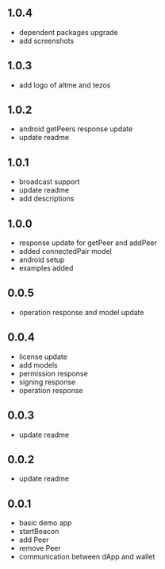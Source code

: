 ## 1.0.4
* dependent packages upgrade
* add screenshots

## 1.0.3
* add logo of altme and tezos

## 1.0.2
* android getPeers response update
* update readme

## 1.0.1
* broadcast support
* update readme
* add descriptions

## 1.0.0
* response update for getPeer and addPeer
* added connectedPair model
* android setup
* examples added

## 0.0.5
* operation response and model update

## 0.0.4
* license update
* add models
* permission response
* signing response
* operation response

## 0.0.3
* update readme

## 0.0.2
* update readme 

## 0.0.1

* basic demo app 
* startBeacon
* add Peer
* remove Peer
* communication between dApp and wallet